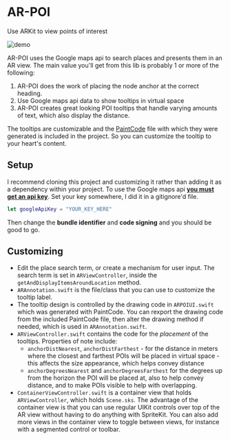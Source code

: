 # AR-POI
Use ARKit to view points of interest

![demo](demo.GIF)

AR-POI uses the Google maps api to search places and presents them in an AR view. The main value you'll get from this lib is probably 1 or more of the following:

 1. AR-POI does the work of placing the node anchor at the correct heading.
 2. Use Google maps api data to show tooltips in virtual space
 3. AR-POI creates great looking POI tooltips that handle varying amounts of text, which also display the distance.
 
The tooltips are customizable and the [PaintCode](https://www.paintcodeapp.com/) file with which they were generated is included in the project. So you can customize the tooltip to your heart's content.

## Setup

I recommend cloning this project and customizing it rather than adding it as a dependency within your project. To use the Google maps api **[you must get an api key](https://support.google.com/googleapi/answer/6158862)**. Set your key somewhere, I did it in a gitignore'd file.

```swift
let googleApiKey = "YOUR_KEY_HERE"
```
Then change the **bundle identifier** and **code signing** and you should be good to go.

## Customizing

- Edit the place search term, or create a mechanism for user input. The search term is set in `ARViewController`, inside the `getAndDisplayItemsAroundLocation` method.
- `ARAnnotation.swift` is the file/class that you can use to customize the tooltip label. 
- The tooltip design is controlled by the drawing code in `ARPOIUI.swift` which was generated with PaintCode. You can rexport the drawing code from the included PaintCode file, then alter the drawing method if needed, which is used in `ARAnnotation.swift`.
- `ARViewController.swift` contains the code for the _placement_ of the tooltips. Properties of note include:
  - `anchorDistNearest`, `anchorDistFarthest` - for the distance in meters where the closest and farthest POIs will be placed in virtual space - this affects the size appearance, which helps convey distance
  - `anchorDegreesNearest` and `anchorDegreesFarthest` for the degrees up from the horizon the POI will be placed at, also to help convey distance, and to make POIs visible to help with overlapping.
- `ContainerViewController.swift` is a container view that holds `ARViewController`, which holds `Scene.sks`. The advantage of the container view is that you can use regular UIKit controls over top of the AR view without having to do anything with SpriteKit. You can also add more views in the container view to toggle between views, for instance with a segmented control or toolbar.
